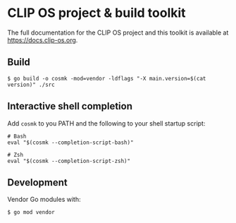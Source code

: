 # CLIP OS project & build toolkit

The full documentation for the CLIP OS project and this toolkit is available at
<https://docs.clip-os.org>.

## Build

```
$ go build -o cosmk -mod=vendor -ldflags "-X main.version=$(cat version)" ./src
```

## Interactive shell completion

Add `cosmk` to you PATH and the following to your shell startup script:

```
# Bash
eval "$(cosmk --completion-script-bash)"

# Zsh
eval "$(cosmk --completion-script-zsh)"
```

## Development

Vendor Go modules with:

```
$ go mod vendor
```
